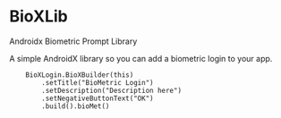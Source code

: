 # BioXLib
Androidx Biometric Prompt Library

A simple AndroidX library so you can add a biometric login to your app.

        BioXLogin.BioXBuilder(this)
            .setTitle("BioMetric Login")
            .setDescription("Description here")
            .setNegativeButtonText("OK")
            .build().bioMet()
